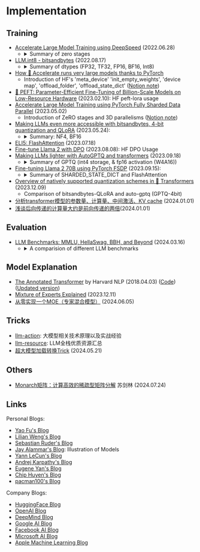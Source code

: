 # Implementation

## Training

- [Accelerate Large Model Training using DeepSpeed](https://huggingface.co/blog/accelerate-deepspeed) (2022.06.28)
    - <details>
        <summary>Summary of zero stages</summary>
        1. Stage 1: Shards optimizer states across data parallel workers/GPUs<br>
        2. Stage 2: Shards optimizer states + gradients across data parallel workers/GPUs<br>
        3. Stage 3: Shards optimizer states + gradients + model parameters across data parallel workers/GPUs<br>
        4. Optimizer Offload: Offloads the gradients + optimizer states to CPU/Disk building on top of ZERO Stage 2<br>
        5. Param Offload: Offloads the model parameters to CPU/Disk building on top of ZERO Stage 3
        </details>
- [LLM.int8 - bitsandbytes](https://huggingface.co/blog/hf-bitsandbytes-integration) (2022.08.17)
    - <details>
        <summary>Summary of dtypes (FP32, TF32, FP16, BF16, Int8)</summary>
        1. 混合精度(FP32&FP16) 降低显存，提升速度<br>
        2. bitsandbytes 量化(Int8)<br>
        3. LLM.int8 (效果与FP16相同，降低显存，但速度变慢 FP16&ltFP32&ltInt8)<br>
        4. Usage for inference
        </details>
- [How 🤗 Accelerate runs very large models thanks to PyTorch](https://huggingface.co/blog/accelerate-large-models)
    - Introduction of HF's 'meta_device' 'init_empty_weights', 'device map', 'offload_folder', 'offload_state_dict' ([Notion note](https://www.notion.so/x1a/How-Accelerate-runs-very-large-models-thanks-to-PyTorch-7e0aa33d81eb4d1ea1f175590f0c0960?pvs=4))
- [🤗 PEFT: Parameter-Efficient Fine-Tuning of Billion-Scale Models on Low-Resource Hardware](https://huggingface.co/blog/peft) (2023.02.10): HF peft-lora usage
- [Accelerate Large Model Training using PyTorch Fully Sharded Data Parallel](https://huggingface.co/blog/pytorch-fsdp) (2023.05.02)
    - Introduction of ZeRO stages and 3D parallelisms ([Notion note](https://www.notion.so/x1a/Accelerate-Large-Model-Training-using-PyTorch-Fully-Sharded-Data-Parallel-fdaaa6e7e9174f77805942dfdafbed1d?pvs=4))
- [Making LLMs even more accessible with bitsandbytes, 4-bit quantization and QLoRA](https://huggingface.co/blog/4bit-transformers-bitsandbytes) (2023.05.24):
    - <details>
        <summary>Summary: NF4, BF16</summary>
        1. 4bit inference & fine-tune (QLoRA) usage<br>
        2. QLoRA Introduction (NF4 storage & BF16 compute)<br>
        3. 效果与fp16相同，降低显存
        </details>
- [ELI5: FlashAttention](https://gordicaleksa.medium.com/eli5-flash-attention-5c44017022ad) (2023.07.18)
- [Fine-tune Llama 2 with DPO](https://huggingface.co/blog/dpo-trl) (2023.08.08): HF DPO Usage
- [Making LLMs lighter with AutoGPTQ and transformers](https://huggingface.co/blog/gptq-integration) (2023.09.18)
    - <details>
        <summary>Summary of GPTQ (int4 storage, & fp16 activation (W4A16))</summary>
        1. 效果与fp16相同，降低显存，但速度变慢(fp16&ltGPTQ(x1.5)&ltbitsandbytes(x2)) <br>
        2. Usage for GPTQ model<br>
        3. 使用Optimum 量化模型<br>
        4. Fine-tune quantized models with PEFT<br>
      </details>
- [Fine-tuning Llama 2 70B using PyTorch FSDP](https://huggingface.co/blog/ram-efficient-pytorch-fsdp) (2023.09.15):
    - <details>
        <summary>Summary of SHARDED_STATE_DICT and FlashAttention</summary>
        1. 使用 SHARDED_STATE_DICT 解决多卡模型保存缓慢<br>
        2. 使用 FlashAttention 提高训练速度&降低 RAM 使用<br>
        3. [Notion Note](https://www.notion.so/x1a/Fine-tuning-Llama-2-70B-using-PyTorch-FSDP-0c433dbfd933484db10616c35d19d1fe?pvs=4)
      </details>
- [Overview of natively supported quantization schemes in 🤗 Transformers](https://huggingface.co/blog/overview-quantization-transformers) (2023.12.09)
    - Comparison of bitsandbytes-QLoRA and auto-gptq (GPTQ-4bit)
- [分析transformer模型的参数量、计算量、中间激活、KV cache](https://zhuanlan.zhihu.com/p/624740065) (2024.01.01)
- [浅谈后向传递的计算量大约是前向传递的两倍](https://zhuanlan.zhihu.com/p/675517271)(2024.01.01)

## Evaluation

- [LLM Benchmarks: MMLU, HellaSwag, BBH, and Beyond](https://www.confident-ai.com/blog/llm-benchmarks-mmlu-hellaswag-and-beyond) (2024.03.16)
    - <details>
        <summary>A comparision of different LLM benchmarks</summary>
        <img src="https://cdn.prod.website-files.com/64bd90bdba579d6cce245aec/65f9717426dad046975c2dba_benchmarks.png" align="middle" />
        </details>


## Model Explanation

- [The Annotated Transformer](https://nlp.seas.harvard.edu/2018/04/03/attention.html) by Harvard NLP (2018.04.03) ([Code](https://github.com/harvardnlp/annotated-transformer/blob/master/AnnotatedTransformer.ipynb)) ([Updated version](http://nlp.seas.harvard.edu/annotated-transformer/))
- [Mixture of Experts Explained](https://huggingface.co/blog/moe) (2023.12.11)
- [从零实现一个MOE（专家混合模型）](https://zhuanlan.zhihu.com/p/701777558) (2024.06.05)

## Tricks

- [llm-action](https://github.com/liguodongiot/llm-action): 大模型相关技术原理以及实战经验
- [llm-resource](https://github.com/liguodongiot/llm-resource): LLM全栈优质资源汇总
- [超大模型加载转换Trick](https://zhuanlan.zhihu.com/p/698950172) (2024.05.21)

## Others

- [Monarch矩阵：计算高效的稀疏型矩阵分解](https://kexue.fm/archives/10249) 苏剑林 (2024.07.24)

## Links

Personal Blogs:
- [Yao Fu's Blog](https://www.notion.so/yaofu/Yao-Fu-s-Blog-b536c3d6912149a395931f1e871370db?pvs=4)
- [Lilian Weng's Blog](https://lilianweng.github.io)
- [Sebastian Ruder's Blog](https://www.ruder.io)
- [Jay Alammar's Blog](https://jalammar.github.io): Illustration of Models
- [Yann LeCun's Blog](http://yann.lecun.com/ex/index.html)
- [Andrej Karpathy's Blog](http://karpathy.github.io)
- [Eugene Yan's Blog](https://eugeneyan.com/writing/)
- [Chip Huyen's Blog](https://huyenchip.com/blog/)
- [pacman100's Blog](https://github.com/pacman100#%EF%B8%8F-blog-posts-)

Company Blogs:
- [HuggingFace Blog](https://huggingface.co/blog?p=1)
- [OpenAI Blog](https://openai.com/blog)
- [DeepMind Blog](https://deepmind.com/blog)
- [Google AI Blog](https://ai.googleblog.com)
- [Facebook AI Blog](https://ai.facebook.com/blog)
- [Microsoft AI Blog](https://blogs.microsoft.com/ai)
- [Apple Machine Learning Blog](https://machinelearning.apple.com)
